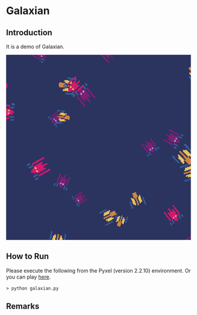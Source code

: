 # Galaxian 

## Introduction

It is a demo of Galaxian. 

![](https://github.com/jay-kumogata/RetroGames/blob/main/pyxel/galaxian/screenshots/galaxian01.gif)

## How to Run

Please execute the following from the Pyxel (version 2.2.10) environment.
Or you can play [here](https://kitao.github.io/pyxel/wasm/launcher/?run=jay-kumogata.RetroGames.pyxel.galaxian.galaxian).

	> python galaxian.py

## Remarks
